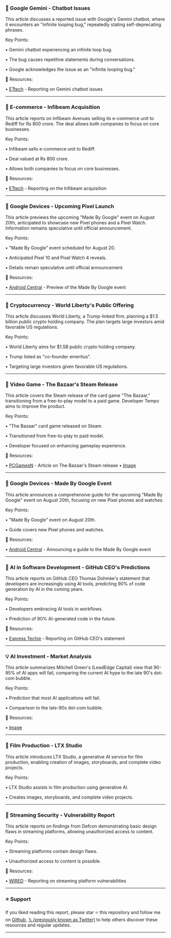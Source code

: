 ### 🤖 Google Gemini - Chatbot Issues

This article discusses a reported issue with Google's Gemini chatbot, where it encounters an "infinite looping bug," repeatedly stating self-deprecating phrases.

Key Points:

• Gemini chatbot experiencing an infinite loop bug.


• The bug causes repetitive statements during conversations.


• Google acknowledges the issue as an "infinite looping bug."


🔗 Resources:

• [ETtech](https://x.com/ETtech/status/1954447601085915434) - Reporting on Gemini chatbot issues


---
### 🚀 E-commerce - Infibeam Acquisition

This article reports on Infibeam Avenues selling its e-commerce unit to Rediff for Rs 800 crore.  The deal allows both companies to focus on core businesses.

Key Points:

• Infibeam sells e-commerce unit to Rediff.


• Deal valued at Rs 800 crore.


• Allows both companies to focus on core businesses.


🔗 Resources:

• [ETtech](https://x.com/ETtech/status/1954445349113745672) - Reporting on the Infibeam acquisition


---
### 🚀 Google Devices - Upcoming Pixel Launch

This article previews the upcoming "Made By Google" event on August 20th, anticipated to showcase new Pixel phones and a Pixel Watch. Information remains speculative until official announcement.

Key Points:

• "Made By Google" event scheduled for August 20.


• Anticipated Pixel 10 and Pixel Watch 4 reveals.


• Details remain speculative until official announcement.



🔗 Resources:

• [Android Central](https://x.com/androidcentral/status/1954271529493258653) - Preview of the Made By Google event


---
### 🤖 Cryptocurrency - World Liberty's Public Offering

This article discusses World Liberty, a Trump-linked firm, planning a $1.5 billion public crypto holding company.  The plan targets large investors amid favorable US regulations.

Key Points:

• World Liberty aims for $1.5B public crypto holding company.


• Trump listed as "co-founder emeritus".


• Targeting large investors given favorable US regulations.


---
### 🤖 Video Game - The Bazaar's Steam Release

This article covers the Steam release of the card game "The Bazaar," transitioning from a free-to-play model to a paid game. Developer Tempo aims to improve the product.

Key Points:

• "The Bazaar" card game released on Steam.


• Transitioned from free-to-play to paid model.


• Developer focused on enhancing gameplay experience.


🔗 Resources:

• [PCGamesN](https://pcgamesn.com/the-bazaar/steam-launch-monetization-changes…) - Article on The Bazaar's Steam release
• [Image](https://pbs.twimg.com/media/Gx53O-QXcAAE_dg?format=jpg&name=small)


---
### 🚀 Google Devices - Made By Google Event

This article announces a comprehensive guide for the upcoming "Made By Google" event on August 20th, focusing on new Pixel phones and watches.

Key Points:

• "Made By Google" event on August 20th.


• Guide covers new Pixel phones and watches.



🔗 Resources:

• [Android Central](https://x.com/androidcentral/status/1954077761427189986) - Announcing a guide to the Made By Google event


---
### 🤖 AI in Software Development - GitHub CEO's Predictions

This article reports on GitHub CEO Thomas Dohmke's statement that developers are increasingly using AI tools, predicting 90% of code generation by AI in the coming years.

Key Points:

• Developers embracing AI tools in workflows.


• Prediction of 90% AI-generated code in the future.


🔗 Resources:

• [Express Techie](https://x.com/ExpressTechie/status/1954028640746058044) - Reporting on GitHub CEO's statement


---
### 💡 AI Investment - Market Analysis

This article summarizes Mitchell Green's (LeadEdge Capital) view that 90-95% of AI apps will fail, comparing the current AI hype to the late 90's dot-com bubble.

Key Points:

•  Prediction that most AI applications will fail.


•  Comparison to the late-90s dot-com bubble.


🔗 Resources:

• [Image](https://pbs.twimg.com/amplify_video_thumb/1953935253737025538/img/GUyLdmzWML-h6vgs.jpg)


---
### 🚀 Film Production - LTX Studio

This article introduces LTX Studio, a generative AI service for film production, enabling creation of images, storyboards, and complete video projects.

Key Points:

• LTX Studio assists in film production using generative AI.


• Creates images, storyboards, and complete video projects.


---
### 🤖 Streaming Security - Vulnerability Report

This article reports on findings from Defcon demonstrating basic design flaws in streaming platforms, allowing unauthorized access to content.

Key Points:

• Streaming platforms contain design flaws.


• Unauthorized access to content is possible.


🔗 Resources:

• [WIRED](https://x.com/WIRED/status/1953866849650725288) - Reporting on streaming platform vulnerabilities


---

### ⭐️ Support

If you liked reading this report, please star ⭐️ this repository and follow me on [Github](https://github.com/Drix10), [𝕏 (previously known as Twitter)](https://x.com/DRIX_10_) to help others discover these resources and regular updates.

---